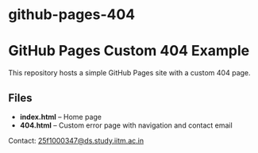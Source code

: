 # github-pages-404
# GitHub Pages Custom 404 Example

This repository hosts a simple GitHub Pages site with a custom 404 page.

## Files
- **index.html** – Home page
- **404.html** – Custom error page with navigation and contact email

Contact: 25f1000347@ds.study.iitm.ac.in

